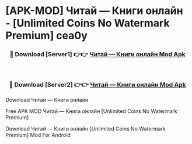 # [APK-MOD] Читай — Книги онлайн - [Unlimited Coins No Watermark Premium] cea0y



<div align="center">
<h3>🔴 Download [Server1] 👉👉 <a href="https://momento.my/?title=Читай_—_Книги_онлайн">Читай — Книги онлайн Mod Apk</a></h3><br>

<h3>🔴 Download [Server2] 👉👉 <a href="https://momento.my/?title=Читай_—_Книги_онлайн">Читай — Книги онлайн Mod Apk</a></h3>
</div>



Download Читай — Книги онлайн 

Free APK MOD Читай — Книги онлайн [Unlimited Coins No Watermark Premium]

Download Читай — Книги онлайн [Unlimited Coins No Watermark Premium] Mod For Android
